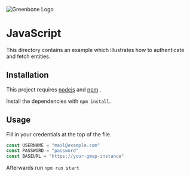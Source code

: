 ![Greenbone Logo](https://www.greenbone.net/wp-content/uploads/gb_logo_resilience_horizontal.png)

# JavaScript

This directory contains an example which illustrates how to authenticate and fetch entities.


## Installation

This project requires [nodejs](https://nodejs.org/en/) and [npm](https://www.npmjs.com/) .

Install the dependencies with `npm install`. 


## Usage

Fill in your credentials at the top of the file.
```javascript
const USERNAME = "mail@example.com"
const PASSWORD = "password"
const BASEURL = "https://your-gmsp-instance"
```
Afterwards run `npm run start`
